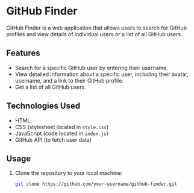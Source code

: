 # GitHub Finder

GitHub Finder is a web application that allows users to search for GitHub profiles and view details of individual users or a list of all GitHub users.

## Features

- Search for a specific GitHub user by entering their username.
- View detailed information about a specific user, including their avatar, username, and a link to their GitHub profile.
- Get a list of all GitHub users.

## Technologies Used

- HTML
- CSS (stylesheet located in `style.css`)
- JavaScript (code located in `index.js`)
- GitHub API (to fetch user data)

## Usage

1. Clone the repository to your local machine:

   ```bash
   git clone https://github.com/your-username/github-finder.git
